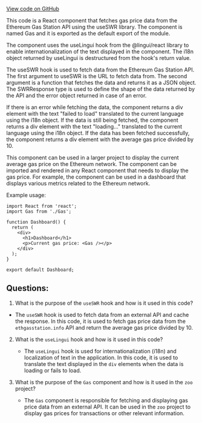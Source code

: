[View code on GitHub](zoo-labs/zoo/blob/master/core/src/components/Gas/index.tsx)

This code is a React component that fetches gas price data from the Ethereum Gas Station API using the useSWR library. The component is named Gas and it is exported as the default export of the module. 

The component uses the useLingui hook from the @lingui/react library to enable internationalization of the text displayed in the component. The i18n object returned by useLingui is destructured from the hook's return value.

The useSWR hook is used to fetch data from the Ethereum Gas Station API. The first argument to useSWR is the URL to fetch data from. The second argument is a function that fetches the data and returns it as a JSON object. The SWRResponse type is used to define the shape of the data returned by the API and the error object returned in case of an error.

If there is an error while fetching the data, the component returns a div element with the text "failed to load" translated to the current language using the i18n object. If the data is still being fetched, the component returns a div element with the text "loading..." translated to the current language using the i18n object. If the data has been fetched successfully, the component returns a div element with the average gas price divided by 10.

This component can be used in a larger project to display the current average gas price on the Ethereum network. The component can be imported and rendered in any React component that needs to display the gas price. For example, the component can be used in a dashboard that displays various metrics related to the Ethereum network. 

Example usage:

```
import React from 'react';
import Gas from './Gas';

function Dashboard() {
  return (
    <div>
      <h1>Dashboard</h1>
      <p>Current gas price: <Gas /></p>
    </div>
  );
}

export default Dashboard;
```
## Questions: 
 1. What is the purpose of the `useSWR` hook and how is it used in this code?
   - The `useSWR` hook is used to fetch data from an external API and cache the response. In this code, it is used to fetch gas price data from the `ethgasstation.info` API and return the average gas price divided by 10.
   
2. What is the `useLingui` hook and how is it used in this code?
   - The `useLingui` hook is used for internationalization (i18n) and localization of text in the application. In this code, it is used to translate the text displayed in the `div` elements when the data is loading or fails to load.
   
3. What is the purpose of the `Gas` component and how is it used in the `zoo` project?
   - The `Gas` component is responsible for fetching and displaying gas price data from an external API. It can be used in the `zoo` project to display gas prices for transactions or other relevant information.
